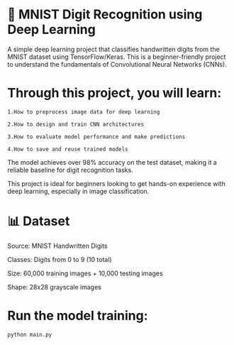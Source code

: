 # 🧠 MNIST Digit Recognition using Deep Learning

A simple deep learning project that classifies handwritten digits from the MNIST dataset using TensorFlow/Keras. This is a beginner-friendly project to understand the fundamentals of Convolutional Neural Networks (CNNs).

# Through this project, you will learn:
    1.How to preprocess image data for deep learning
    
    2.How to design and train CNN architectures
    
    3.How to evaluate model performance and make predictions
    
    4.How to save and reuse trained models

The model achieves over 98% accuracy on the test dataset, making it a reliable baseline for digit recognition tasks.

This project is ideal for beginners looking to get hands-on experience with deep learning, especially in image classification.
# 📊 Dataset
  Source: MNIST Handwritten Digits
  
  Classes: Digits from 0 to 9 (10 total)
  
  Size: 60,000 training images + 10,000 testing images
  
  Shape: 28x28 grayscale images
# Run the model training:
    python main.py
